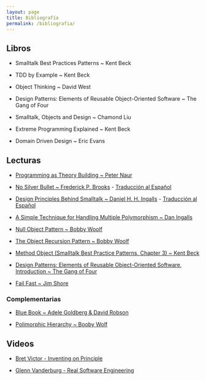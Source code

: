 ```yaml
---
layout: page
title: Bibliografía
permalink: /bibliografia/
---
```


## Libros

- Smalltalk Best Practices Patterns ~ Kent Beck

- TDD by Example ~ Kent Beck

- Object Thinking ~ David West

- Design Patterns: Elements of Reusable Object-Oriented Software ~ The Gang of Four

- Smalltalk, Objects and Design ~ Chamond Liu

- Extreme Programming Explained ~ Kent Beck

- Domain Driven Design ~ Eric Evans

## Lecturas

- [Programming as Theory Building ~ Peter Naur](bibliografia/programming-as-theory-building.pdf)

- [No Silver Bullet ~ Frederick P. Brooks](bibliografia/no-silver-bullet.pdf) - [Traducción al Español](https://gist.github.com/esparta/582e43af7b803e0aaf69)

- [Design Principles Behind Smalltalk ~ Daniel H. H. Ingalls](https://www.cs.virginia.edu/~evans/cs655/readings/smalltalk.html) - [Traducción al Español](https://drive.google.com/file/d/1O6eT8gYyoJQzi09K8nqp22vkR8wfNKWH/view)

- [A Simple Technique for Handling Multiple Polymorphism ~ Dan Ingalls](bibliografia/simple-technique-for-handling-multiple-polymorphism.pdf)

- [Null Object Pattern ~ Bobby Woolf](bibliografia/null-object-pattern.pdf)

- [The Object Recursion Pattern ~ Bobby Woolf](bibliografia/object-recusion-pattern.pdf)

- [Method Object (Smalltalk Best Practice Patterns, Chapter 3) ~ Kent Beck](bibliografia/method-object.pdf)

- [Design Patterns: Elements of Reusable Object-Oriented Software, Introduction ~ The Gang of Four](bibliografia/intro-design-patterns.pdf)

- [Fail Fast ~ Jim Shore](bibliografia/fail-fast.pdf)

### Complementarias

- [Blue Book ~ Adele Goldberg & David Robson](http://sdmeta.gforge.inria.fr/FreeBooks/BlueBook/Bluebook.pdf)

- [Polimorphic Hierarchy ~ Booby Wolf](bibliografia/polymorphic-hierarchy.pdf)

## Videos

- [Bret Victor - Inventing on Principle](https://vimeo.com/36579366)

- [Glenn Vanderburg - Real Software Engineering](https://www.youtube.com/watch?v=NP9AIUT9nos)
